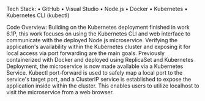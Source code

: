 Tech Stack:
•	GitHub
•	Visual Studio
•	Node.js
•	Docker
•	Kubernetes 
•	Kubernetes CLI (kubectl) 

Code Overview:
Building on the Kubernetes deployment finished in work 6.1P, this work focuses on using the Kubernetes CLI and web interface to communicate with the deployed Node.js microservice. Verifying the application's availability within the Kubernetes cluster and exposing it for local access via port forwarding are the main goals. Previously containerized with Docker and deployed using ReplicaSet and Kubernetes Deployment, the microservice is now made available via a Kubernetes Service. Kubectl port-forward is used to safely map a local port to the service's target port, and a ClusterIP service is established to expose the application inside within the cluster. This enables users to utilize localhost to visit the microservice from a web browser.
